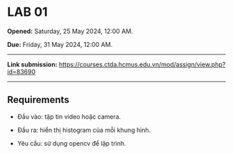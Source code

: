 # LAB 01

**Opened:** Saturday, 25 May 2024, 12:00 AM.

**Due:** Friday, 31 May 2024, 12:00 AM.

---

**Link submission:** <https://courses.ctda.hcmus.edu.vn/mod/assign/view.php?id=83690>

---

## Requirements

- Đầu vào: tập tin video hoặc camera.

- Đầu ra: hiển thị histogram của mỗi khung hình.

- Yêu cầu: sử dụng opencv để lập trình.
